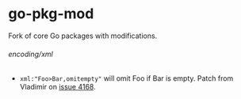 go-pkg-mod
==========

Fork of core Go packages with modifications.

###### encoding/xml
- `xml:"Foo>Bar,omitempty"` will omit Foo if Bar is empty. Patch from Vladimir on [issue 4168](https://code.google.com/p/go/issues/detail?id=4168).
